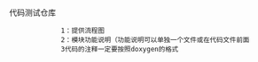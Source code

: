
​                            
                  代码测试仓库                       
                 
                 1：提供流程图
                 2：模块功能说明（功能说明可以单独一个文件或在代码文件前面        
                 3代码的注释一定要按照doxygen的格式


​              


